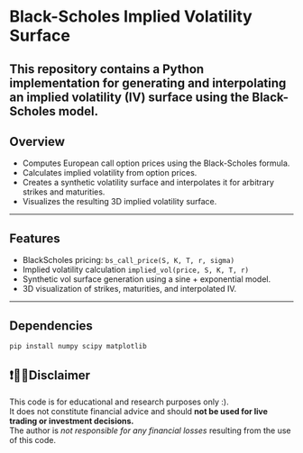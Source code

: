 # Black-Scholes Implied Volatility Surface

This repository contains a Python implementation for generating and interpolating an implied volatility (IV) surface using the Black-Scholes model.
---

## Overview

- Computes European call option prices using the Black-Scholes formula.
- Calculates implied volatility from option prices.
- Creates a synthetic volatility surface and interpolates it for arbitrary strikes and maturities.
- Visualizes the resulting 3D implied volatility surface.

---

## Features

- BlackScholes pricing: `bs_call_price(S, K, T, r, sigma)`
- Implied volatility calculation `implied_vol(price, S, K, T, r)`
- Synthetic vol surface generation using a sine + exponential model.
- 3D visualization of strikes, maturities, and interpolated IV.

---

## Dependencies

```bash
pip install numpy scipy matplotlib
```

## ❗🙏🏼Disclaimer

This code is for educational and research purposes only :).  
It does not constitute financial advice and should **not be used for live trading or investment decisions.**  
The author is *not responsible for any financial losses* resulting from the use of this code.
